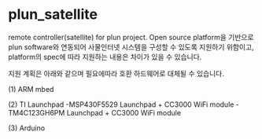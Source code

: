 plun_satellite
==============

remote controller(satellite) for plun project.
Open source platform을 기반으로 plun software와 연동되어 사물인터넷 시스템을 구성할 수 있도록 지원하기 위함이고, platform의 spec에 따라 지원하는 내용은 차이가 있을 수 있습니다.

지원 계획은 아래와 같으며 필요에따라 호환 하드웨어로 대체될 수 있습니다.

(1) ARM mbed

(2) TI Launchpad
  -MSP430F5529 Launchpad + CC3000 WiFi module
  -TM4C123GH6PM Launchpad + CC3000 WiFi module
  
(3) Arduino
